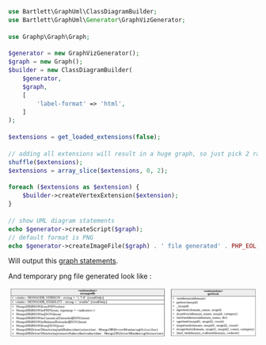 
```php
use Bartlett\GraphUml\ClassDiagramBuilder;
use Bartlett\GraphUml\Generator\GraphVizGenerator;

use Graphp\Graph\Graph;

$generator = new GraphVizGenerator();
$graph = new Graph();
$builder = new ClassDiagramBuilder(
    $generator,
    $graph,
    [
        'label-format' => 'html',
    ]
);

$extensions = get_loaded_extensions(false);

// adding all extensions will result in a huge graph, so just pick 2 random ones
shuffle($extensions);
$extensions = array_slice($extensions, 0, 2);

foreach ($extensions as $extension) {
    $builder->createVertexExtension($extension);
}

// show UML diagram statements
echo $generator->createScript($graph);
// default format is PNG
echo $generator->createImageFile($graph) . ' file generated' . PHP_EOL;
```

Will output this [graph statements](./php_extensions.html.gv).

And temporary png file generated look like :

![PHP Extensions](./php_extensions.graphviz.png)
